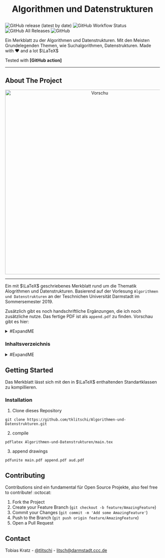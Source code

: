 <h1 align="center">

  Algorithmen und Datenstrukturen
  <br>
</h1>


![GitHub release (latest by date)](https://img.shields.io/github/v/release/tklitschi/Algorithmen-und-Datenstrukturen)
![GitHub Workflow Status](https://img.shields.io/github/workflow/status/tklitschi/Algorithmen-und-Datenstrukturen/Build%20Latex%20Document)
![GitHub All Releases](https://img.shields.io/github/downloads/tklitschi/Algorithmen-und-Datenstrukturen/total)
![GitHub](https://img.shields.io/github/license/tklitschi/Algorithmen-und-Datenstrukturen)


Ein Merkblatt zu der Algorithmen und Datenstrukturen. Mit den Meisten Grundelegenden Themen, wie Suchalgorithmen, Datenstrukturen.
Made with :heart: and a lot $\LaTeX$

Tested with **[GitHub action]**

 ---

## About The Project

<p align="center">
  <img src="https://github.com/tklitschi/Algorithmen-und-Datenstrukturen/blob/master/res/vorschau.gif" alt="Vorschu" width="600" >
</p>

---

Ein mit $\LaTeX$ geschriebenes Merkblatt rund um die Thematik Alogrithmen und Datenstrukturen. 
Basierend auf der Vorlesung `Algorithmen und Datenstrukturen` an der Teschnichen Universität Darmstadt im Sommersemester 2019.

Zusätzlich gibt es noch handschriftliche Ergänzungen, die ich noch zusätzliche nutze. Das fertige PDF ist als `append.pdf` zu finden. Vorschau gibt es hier:
<details>
<summary>#ExpandME</summary><br/>

  <p align="center">
  <img src="https://github.com/tklitschi/Algorithmen-und-Datenstrukturen/blob/master/res/draw-preview.gif" alt="Vorschu" width="600" >
</p>
</details>


### Inhaltsverzeichnis

<details>
<summary>#ExpandME</summary><br/>

- Allgemein Algorithmen 1
  - ProblemederInformatik
  - Aufgaben und Eigenschaften eines Algorithmus
  - EffizienzvonAlgorithmen
- Sortieralgorithmen
  - DasSortierproblem
  - Vergleichbarkeiten von Algorithmen
  - Korrektheit
  - Laufzeiten
    - Komplexität
    - AsymptotischeNotationen
    - Θ-Notation (Average Laufzeit)
    - O-Notation (Worst Case Laufzeit)
    - Ω-Notation (Best-Case Laufzeit)
    - Komplexitätsklassen
    - o-Notationundω-Notation
  - Divide-and-Conquer
  - Lösung von Rekusionsgleichungen
    - Substitutionsmethode
    - Rekursionsbaum-Methode
    - Mastermethode
    - Mastertheorem
  - InsertionSort
    - Kurzbeschreibung
    - PseudoCode
    - Korrektheit von Insertion Sort
    - Laufzeit(O(n2))
  - BubbleSort
    - Kurzbeschreibung
    - PseudoCode
    - Laufzeit(Ω=O=n2)
  - MergeSort
    - Kurzbeschreibung
    - PseudoCode
    - Laufzeit
    - Korrektheit
    - Analyse
  - Quicksort
    - Kurzbeschreibung
    - PseudoCode
    - Laufzeit
    - Korrektheit
    - RandomizedQS
- Grundlegende Datenstrukturen
  - Abstrakte Datentypen und Datenstrukturen
  - Stack
    - Laufzeiten
    - Realisierungen
  - VerketteListen
    - Laufzeiten
    - Realisierungen
  - AbstrakterDatentypQueue
    - Laufzeiten
    - Realisierungen
  - BinärBäume
    - Realisierung
    - Inorder-Traversieren
    - Pre- und Postorder-Traversieren
    - Suche
    - Einfügen
    - Löschen
    - Binäre Suchbäume
- Erweiterte Datenstrukturen 10
  - Rot-Schwarz-Bäume
    - Eigenschaften
    - Schwarzhöhe
    - Einfügen
    - Laufzeiten
  - AVL-Bäume
    - Laufzeiten
    - Einfügen
    - Löschen
    - Rebalance
  - Splay-Bäume
    - Splay-Methode
    - Suchen
    - Einfügen
    - Löschen
  - Heaps
    - (BinäreMax-)Heaps
    - Heaps als Array
    - Einfügen
    - Wurzel Löschen
    - Heap-Konstruktion
    - Heap-Sort
  - B-Bäume
    - Darstellung
    - Suche
    - Einfügen
    - Löschen
    - Zusammenfassung
- Zufällige Datenstrukturen
  - SkipList
  - HashTables
- Erweiterte Strukturen
  - DynamischeProgrammierung
  - Stabzerlegungsproblem
    - Lösung
  - Greedy-Algorythmus
  - Damenproblem
  - Heuristiken
  - Bergsteigeralgorithmus
  - IterativeLokaleSuche
  - SimulatedAnnealing
  - TabuSearch
  - Populations-basierteMethode
  - EvolutionärerAlgorithmus
    - Evolutionäres
  - Evolutionsstrategien
  - AmortisierteAnalyse
- Graphen
  - (Endliche)GerichteteGraphen
  - UngerichteterGraph
  - Darstellung
    - als Adjazenzmatrix
    - als Adjazenzliste
  - Gewichtete Graphen
  - Search-Methoden
    - BFSBreadth-First-Search
    - DFSDepth-First-Search
  - Anwendung von DFS
    - Topologisches Sortieren
    - Starke Zusammenhangskomponenten
    - Minimale Spannbäume MST
      - Generische Methode
      - Korrektheit
      - Terminologie
    - Algorithmus von Kruskal
      - Korrektheit
    - Algorithmus von Prim
      - Korrektheit
    - Kürzester Weg, gerichteter Graph
      - SSSP
      - Lockerung bzw. Relax
      - Bellman Ford Algorithmus
      - TOPO-Sort
      - Dijkstra-Algorithmus
    - Maximaler Fluss in Graphen
      - Netzwerkflüsse
      - Transformationen
      - Ford-Fulkerson-Methode
      - Reste
- NP 23
- Logarithmus-Gesetze 23
</details>


## Getting Started 
Das Merkblatt lässt sich mit den in $\LaTeX$ enthaltenden Standartklassen zu kompillieren. 

### Installation
1. Clone dieses Repository
```
git clone https://github.com/tklitschi/Algorithmen-und-Datenstrukturen.git
```
2. compile 
```
pdflatex Algorithmen-und-Datenstrukturen/main.tex
```
3. append drawings
```
pdfunite main.pdf append.pdf aud.pdf
```

## Contributing

Contributions sind ein fundamental für Open Source Projekte, also feel free to contribute! :octocat:

1. Fork the Project
2. Create your Feature Branch (`git checkout -b feature/AmazingFeature`)
3. Commit your Changes (`git commit -m 'Add some AmazingFeature'`)
4. Push to the Branch (`git push origin feature/AmazingFeature`)
5. Open a Pull Request

## Contact

Tobias Kratz - [@tlitschi](https://twitter.com/tlitschi) - litsch@darmstadt.ccc.de

